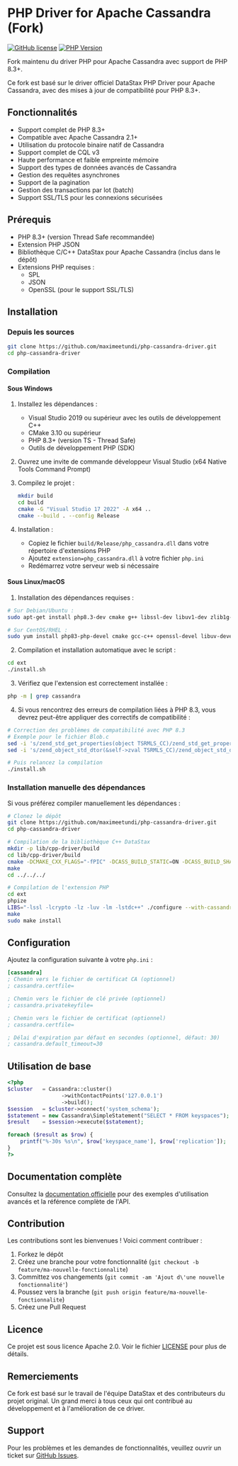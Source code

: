 # PHP Driver for Apache Cassandra (Fork)

[![GitHub license](https://img.shields.io/github/license/maximeetundi/php-cassandra-driver)](https://github.com/maximeetundi/php-cassandra-driver/blob/main/LICENSE)
[![PHP Version](https://img.shields.io/badge/php-8.3%2B-blue.svg)](https://www.php.net/)

Fork maintenu du driver PHP pour Apache Cassandra avec support de PHP 8.3+.

Ce fork est basé sur le driver officiel DataStax PHP Driver pour Apache Cassandra, avec des mises à jour de compatibilité pour PHP 8.3+.

## Fonctionnalités

- Support complet de PHP 8.3+
- Compatible avec Apache Cassandra 2.1+
- Utilisation du protocole binaire natif de Cassandra
- Support complet de CQL v3
- Haute performance et faible empreinte mémoire
- Support des types de données avancés de Cassandra
- Gestion des requêtes asynchrones
- Support de la pagination
- Gestion des transactions par lot (batch)
- Support SSL/TLS pour les connexions sécurisées

## Prérequis

- PHP 8.3+ (version Thread Safe recommandée)
- Extension PHP JSON
- Bibliothèque C/C++ DataStax pour Apache Cassandra (inclus dans le dépôt)
- Extensions PHP requises :
  - SPL
  - JSON
  - OpenSSL (pour le support SSL/TLS)

## Installation

### Depuis les sources

```bash
git clone https://github.com/maximeetundi/php-cassandra-driver.git
cd php-cassandra-driver
```

### Compilation

#### Sous Windows

1. Installez les dépendances :
   - Visual Studio 2019 ou supérieur avec les outils de développement C++
   - CMake 3.10 ou supérieur
   - PHP 8.3+ (version TS - Thread Safe)
   - Outils de développement PHP (SDK)

2. Ouvrez une invite de commande développeur Visual Studio (x64 Native Tools Command Prompt)

3. Compilez le projet :
   ```bash
   mkdir build
   cd build
   cmake -G "Visual Studio 17 2022" -A x64 ..
   cmake --build . --config Release
   ```

4. Installation :
   - Copiez le fichier `build/Release/php_cassandra.dll` dans votre répertoire d'extensions PHP
   - Ajoutez `extension=php_cassandra.dll` à votre fichier `php.ini`
   - Redémarrez votre serveur web si nécessaire

#### Sous Linux/macOS

1. Installation des dépendances requises :

```bash
# Sur Debian/Ubuntu :
sudo apt-get install php8.3-dev cmake g++ libssl-dev libuv1-dev zlib1g-dev

# Sur CentOS/RHEL :
sudo yum install php83-php-devel cmake gcc-c++ openssl-devel libuv-devel zlib-devel
```

2. Compilation et installation automatique avec le script :

```bash
cd ext
./install.sh
```

3. Vérifiez que l'extension est correctement installée :

```bash
php -m | grep cassandra
```

4. Si vous rencontrez des erreurs de compilation liées à PHP 8.3, vous devrez peut-être appliquer des correctifs de compatibilité :

```bash
# Correction des problèmes de compatibilité avec PHP 8.3
# Exemple pour le fichier Blob.c
sed -i 's/zend_std_get_properties(object TSRMLS_CC)/zend_std_get_properties(Z_OBJ_P(object) TSRMLS_CC)/g' ext/src/Blob.c
sed -i 's/zend_object_std_dtor(&self->zval TSRMLS_CC)/zend_object_std_dtor(object TSRMLS_CC)/g' ext/src/Blob.c

# Puis relancez la compilation
./install.sh
```

### Installation manuelle des dépendances

Si vous préférez compiler manuellement les dépendances :

```bash
# Clonez le dépôt
git clone https://github.com/maximeetundi/php-cassandra-driver.git
cd php-cassandra-driver

# Compilation de la bibliothèque C++ DataStax
mkdir -p lib/cpp-driver/build
cd lib/cpp-driver/build
cmake -DCMAKE_CXX_FLAGS="-fPIC" -DCASS_BUILD_STATIC=ON -DCASS_BUILD_SHARED=OFF -DCMAKE_BUILD_TYPE=RELEASE -DCASS_USE_ZLIB=ON ..
make
cd ../../../

# Compilation de l'extension PHP
cd ext
phpize
LIBS="-lssl -lcrypto -lz -luv -lm -lstdc++" ./configure --with-cassandra=../lib/cpp-driver/build
make
sudo make install
```

## Configuration

Ajoutez la configuration suivante à votre `php.ini` :

```ini
[cassandra]
; Chemin vers le fichier de certificat CA (optionnel)
; cassandra.certfile=

; Chemin vers le fichier de clé privée (optionnel)
; cassandra.privatekeyfile=

; Chemin vers le fichier de certificat (optionnel)
; cassandra.certfile=

; Délai d'expiration par défaut en secondes (optionnel, défaut: 30)
; cassandra.default_timeout=30
```

## Utilisation de base

```php
<?php
$cluster   = Cassandra::cluster()
                 ->withContactPoints('127.0.0.1')
                 ->build();
$session   = $cluster->connect('system_schema');
$statement = new Cassandra\SimpleStatement("SELECT * FROM keyspaces");
$result    = $session->execute($statement);

foreach ($result as $row) {
    printf("%-30s %s\n", $row['keyspace_name'], $row['replication']);
}
?>
```

## Documentation complète

Consultez la [documentation officielle](https://docs.datastax.com/en/developer/php-driver/latest/) pour des exemples d'utilisation avancés et la référence complète de l'API.

## Contribution

Les contributions sont les bienvenues ! Voici comment contribuer :

1. Forkez le dépôt
2. Créez une branche pour votre fonctionnalité (`git checkout -b feature/ma-nouvelle-fonctionnalite`)
3. Committez vos changements (`git commit -am 'Ajout d\'une nouvelle fonctionnalité'`)
4. Poussez vers la branche (`git push origin feature/ma-nouvelle-fonctionnalite`)
5. Créez une Pull Request

## Licence

Ce projet est sous licence Apache 2.0. Voir le fichier [LICENSE](LICENSE) pour plus de détails.

## Remerciements

Ce fork est basé sur le travail de l'équipe DataStax et des contributeurs du projet original. Un grand merci à tous ceux qui ont contribué au développement et à l'amélioration de ce driver.

## Support

Pour les problèmes et les demandes de fonctionnalités, veuillez ouvrir un ticket sur [GitHub Issues](https://github.com/maximeetundi/php-cassandra-driver/issues).
